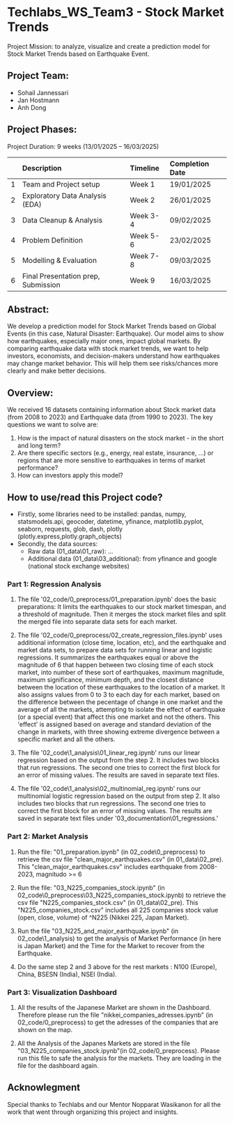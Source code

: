 # Techlabs_WS_Team3 - Stock Market Trends

Project Mission: to analyze, visualize and create a prediction model for Stock Market Trends based on Earthquake Event.

## Project Team: 

-	Sohail Jannessari
-	Jan Hostmann
-	Anh Dong 

## Project Phases: 

Project Duration: 9 weeks (13/01/2025 – 16/03/2025) 

|     |             Description              |  Timeline  | Completion Date |
|:----|:-------------------------------------|:-----------|:----------------|
|  1  | Team and Project setup               |   Week 1   |    19/01/2025   |
|  2  | Exploratory Data Analysis (EDA)      |   Week 2   |    26/01/2025   |
|  3  | Data Cleanup & Analysis              |  Week 3-4  |    09/02/2025   |
|  4  | Problem Definition                   |  Week 5-6  |    23/02/2025   |
|  5  | Modelling & Evaluation               |  Week 7-8  |    09/03/2025   |
|  6  | Final Presentation prep, Submission  |   Week 9   |    16/03/2025   |


## Abstract:  

We develop a prediction model for Stock Market Trends based on Global Events (in this case, Natural Disaster: Earthquake). Our model aims to show how earthquakes, especially major ones, impact global markets. By comparing earthquake data with stock market trends, we want to help investors, economists, and decision-makers understand how earthquakes may change market behavior. This will help them see risks/chances more clearly and make better decisions. 

## Overview:

We received 16 datasets containing information about Stock market data (from 2008 to 2023) and Earthquake data (from 1990 to 2023). 
The key questions we want to solve are: 
1.	How is the impact of natural disasters on the stock market - in the short and long term?
2.	Are there specific sectors (e.g., energy, real estate, insurance, ...) or regions that are more sensitive to earthquakes in terms of market performance?
3.	How can investors apply this model? 

## How to use/read this Project code? 
 
- Firstly, some libraries need to be installed: pandas, numpy, statsmodels.api, geocoder, datetime, yfinance, matplotlib.pyplot, seaborn, requests, glob, dash, plotly (plotly.express,plotly.graph_objects)
- Secondly, the data sources: 
    + Raw data (01_data\01_raw): ...
    + Additional data (01_data\03_additional): from yfinance and google (national stock exchange websites)

### Part 1: Regression Analysis
1. The file '02_code/0_preprocess/01_preparation.ipynb' does the basic preparations: It limits the earthquakes to our stock market timespan, and a threshold of magnitude. Then it merges the stock market files and split the merged file into separate data sets for each market.

2. The file '02_code/0_preprocess/02_create_regression_files.ipynb' uses additional information (close time, location, etc), and the earthquake and market data sets, to prepare data sets for running linear and logistic regressions. It summarizes the earthquakes equal or above the magnitude of 6 that happen between two closing time of each stock market, into number of these sort of earthquakes, maximum magnitude, maximum significance, minimum depth, and the closest distance between the location of these earthquakes to the location of a market. It also assigns values from 0 to 3 to each day for each market, based on the difference between the pecentage of change in one market and the average of all the markets, attempting to isolate the effect of earthquake (or a special event) that affect this one market and not the others. This 'effect' is assigned based on average and standard deviation of the change in markets, with three showing extreme divergence between a specific market and all the others.

3. The file '02_code\1_analysis\01_linear_reg.ipynb' runs our linear regression based on the output from the step 2. It includes two blocks that run regressions. The second one tries to correct the first block for an error of missing values. The results are saved in separate text files.

4. The file '02_code\1_analysis\02_multinomial_reg.ipynb' runs our multinomial logistic regression based on the output from step 2. It also includes two blocks that run regressions. The second one tries to correct the first block for an error of missing values. The results are saved in separate text files under '03_documentation\01_regressions.'

### Part 2: Market Analysis

1. Run the file: "01_preparation.ipynb" (in 02_code\0_preprocess) to retrieve the csv file "clean_major_earthquakes.csv" (in 01_data\02_pre). This "clean_major_earthquakes.csv" includes earthquake from 2008-2023, magnitudo >= 6

2. Run the file: "03_N225_companies_stock.ipynb" (in 02_code\0_preprocess\03_N225_companies_stock.ipynb) to retrieve the csv file "N225_companies_stock.csv" (in 01_data\02_pre). This "N225_companies_stock.csv" includes all 225 companies stock value (open, close, volume) of ^N225 (Nikkei 225, Japan Market). 

3. Run the file "03_N225_and_major_earthquake.ipynb" (in 02_code\1_analysis) to get the analysis of Market Performance (in here is Japan Market) and the Time for the Market to recover from the Earthquake. 

4. Do the same step 2 and 3 above for the rest markets : N100 (Europe), China, BSESN (India), NSEI (India).



### Part 3: Visualization Dashboard

1. All the results of the Japanese Market are shown in the Dashboard. Therefore please run the file "nikkei_companies_adresses.ipynb" (in 02_code/0_preprocess) to get the adresses of the companies that are shown on the map. 

2. All the Analysis of the Japanes Markets are stored in the file "03_N225_companies_stock.ipynb"(in 02_code/0_preprocess). Please run this file to safe the analysis for the markets. They are loading in the file for the dashboard again. 


## Acknowlegment

Special thanks to Techlabs and our Mentor Nopparat Wasikanon for all the work that went through organizing this project and insights. 
